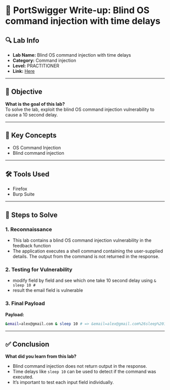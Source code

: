 # 🧾 PortSwigger Write-up: Blind OS command injection with time delays

## 🔍 Lab Info
- **Lab Name:** Blind OS command injection with time delays
- **Category:** Command injection
- **Level:** PRACTITIONER
- **Link:** [Here](https://portswigger.net/web-security/os-command-injection/lab-blind-time-delays)

---

## 🎯 Objective
**What is the goal of this lab?**  
To solve the lab, exploit the blind OS command injection vulnerability to cause a 10 second delay.

---

## 🧠 Key Concepts
- OS Command Injection
- Blind command injection

---

## 🛠️ Tools Used
- Firefox
- Burp Suite

---

## 🧪 Steps to Solve

### 1. Reconnaissance
- This lab contains a blind OS command injection vulnerability in the feedback function
- The application executes a shell command containing the user-supplied details. The output from the command is not returned in the response.
### 2. Testing for Vulnerability
- modify field by field and see which one take 10 second delay using `& sleep 10 #`
- result the email field is vulnerable


### 3. Final Payload
**Payload:**  
```bash
&email=alex@gmail.com & sleep 10 # => &email=alex@gmail.com%26sleep%2010#
```


---

## ✅ Conclusion

**What did you learn from this lab?**
- Blind command injection does not return output in the response.
- Time delays like `sleep 10` can be used to detect if the command was executed.
- It’s important to test each input field individually.
